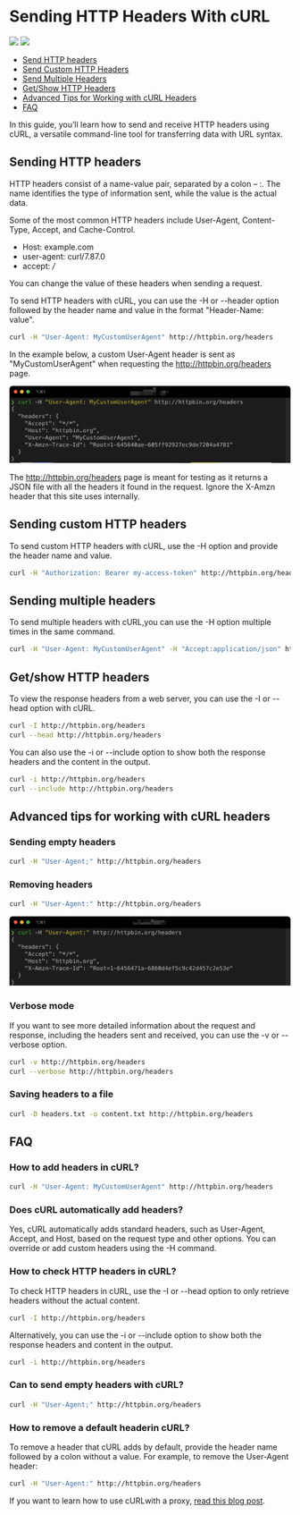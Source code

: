 # Sending HTTP Headers With cURL

[<img src="https://img.shields.io/static/v1?label=&message=Curl&color=brightgreen" />](https://github.com/topics/curl) [<img src="https://img.shields.io/static/v1?label=&message=Headers&color=important" />](https://github.com/topics/headers)

- [Send HTTP headers](#send-http-headers)
- [Send Custom HTTP Headers](#send-custom-http-headers)
- [Send Multiple Headers](#send-multiple-headers)
- [Get/Show HTTP Headers](#getshow-http-headers)
- [Advanced Tips for Working with cURL Headers](#advanced-tips-for-working-with-curl-headers)
- [FAQ](#faq)

In this guide, you’ll learn how to send and receive HTTP headers using cURL, a versatile command-line tool for transferring data with URL syntax.

## Sending HTTP headers

HTTP headers consist of a name-value pair, separated by a colon – :. The name identifies the type of information sent, while the value is the actual data.

Some of the most common HTTP headers include User-Agent, Content-Type, Accept, and Cache-Control.

- Host: example.com
- user-agent: curl/7.87.0
- accept: */*

You can change the value of these headers when sending a request.

To send HTTP headers with cURL, you can use the -H or --header option followed by the header name and value in the format "Header-Name: value".

```sh
curl -H "User-Agent: MyCustomUserAgent" http://httpbin.org/headers
```

In the example below, a custom User-Agent header is sent as "MyCustomUserAgent" when requesting the http://httpbin.org/headers page.

![Change the value of User-Agent](images/curl-useragent.png)

The http://httpbin.org/headers page is meant for testing as it returns a JSON file with all the headers it found in the request. Ignore the X-Amzn header that this site uses internally.

## Sending custom HTTP headers

To send custom HTTP headers with cURL, use the -H option and provide the header name and value.

```sh
curl -H "Authorization: Bearer my-access-token" http://httpbin.org/headers
```

## Sending multiple headers

To send multiple headers with cURL,you can use the -H option multiple times in the same command.

```sh
curl -H "User-Agent: MyCustomUserAgent" -H "Accept:application/json" http://httpbin.org/headers
```

## Get/show HTTP headers

To view the response headers from a web server, you can use the -I or --head option with cURL.

```sh
curl -I http://httpbin.org/headers
curl --head http://httpbin.org/headers
```

You can also use the -i or --include option to show both the response headers and the content in the output.

```sh
curl -i http://httpbin.org/headers
curl --include http://httpbin.org/headers
```

## Advanced tips for working with cURL headers

### Sending empty headers

```sh
curl -H "User-Agent;" http://httpbin.org/headers
```

### Removing headers

```sh
curl -H "User-Agent:" http://httpbin.org/headers
```

![You can use a colon with no value to remove a header](images/delete-header.png)

### Verbose mode

If you want to see more detailed information about the request and response, including the headers sent and received, you can use the -v or --verbose option.

```sh
curl -v http://httpbin.org/headers
curl --verbose http://httpbin.org/headers
```

### Saving headers to a file

```sh
curl -D headers.txt -o content.txt http://httpbin.org/headers
```

## FAQ

### How to add headers in cURL?

```sh
curl -H "User-Agent: MyCustomUserAgent" http://httpbin.org/headers
```

### Does cURL automatically add headers?

Yes, cURL automatically adds standard headers, such as User-Agent, Accept, and Host, based on the request type and other options. You can override or add custom headers using the -H command.

### How to check HTTP headers in cURL?

To check HTTP headers in cURL, use the -I or --head option to only retrieve headers without the actual content.

```sh
curl -I http://httpbin.org/headers
```

Alternatively, you can use the -i or --include option to show both the response headers and content in the output.

```sh
curl -i http://httpbin.org/headers
```

### Can to send empty headers with cURL?

```sh
curl -H "User-Agent;" http://httpbin.org/headers
```

### How to remove a default headerin cURL?

To remove a header that cURL adds by default, provide the header name followed by a colon without a value. For example, to remove the User-Agent header:

```sh
curl -H "User-Agent:" http://httpbin.org/headers
```

If you want to learn how to use cURLwith a proxy, [read this blog post](https://oxylabs.io/blog/curl-with-proxy).

